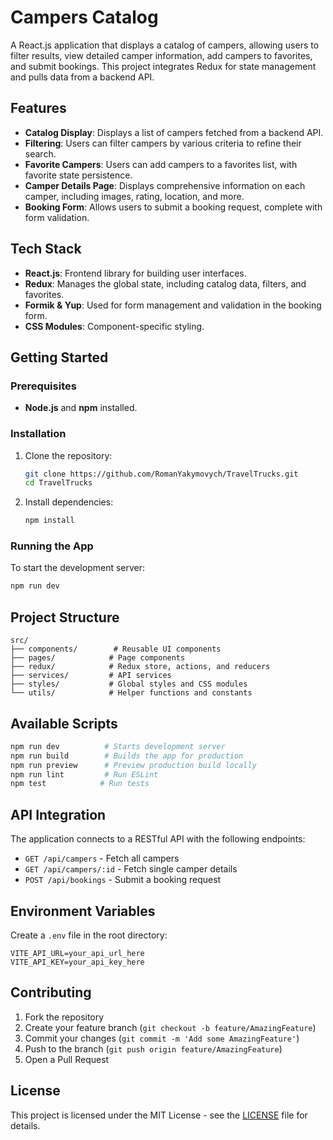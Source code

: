 # Campers Catalog

A React.js application that displays a catalog of campers, allowing users to filter results, view detailed camper information, add campers to favorites, and submit bookings. This project integrates Redux for state management and pulls data from a backend API.

## Features

- **Catalog Display**: Displays a list of campers fetched from a backend API.
- **Filtering**: Users can filter campers by various criteria to refine their search.
- **Favorite Campers**: Users can add campers to a favorites list, with favorite state persistence.
- **Camper Details Page**: Displays comprehensive information on each camper, including images, rating, location, and more.
- **Booking Form**: Allows users to submit a booking request, complete with form validation.

## Tech Stack

- **React.js**: Frontend library for building user interfaces.
- **Redux**: Manages the global state, including catalog data, filters, and favorites.
- **Formik & Yup**: Used for form management and validation in the booking form.
- **CSS Modules**: Component-specific styling.

## Getting Started

### Prerequisites

- **Node.js** and **npm** installed.

### Installation

1. Clone the repository:

   ```bash
   git clone https://github.com/RomanYakymovych/TravelTrucks.git
   cd TravelTrucks
   ```

2. Install dependencies:

   ```bash
   npm install
   ```

### Running the App

To start the development server:

```bash
npm run dev
```

## Project Structure

```
src/
├── components/        # Reusable UI components
├── pages/            # Page components
├── redux/            # Redux store, actions, and reducers
├── services/         # API services
├── styles/           # Global styles and CSS modules
└── utils/            # Helper functions and constants
```

## Available Scripts

```bash
npm run dev          # Starts development server
npm run build        # Builds the app for production
npm run preview      # Preview production build locally
npm run lint         # Run ESLint
npm test            # Run tests
```

## API Integration

The application connects to a RESTful API with the following endpoints:

- `GET /api/campers` - Fetch all campers
- `GET /api/campers/:id` - Fetch single camper details
- `POST /api/bookings` - Submit a booking request

## Environment Variables

Create a `.env` file in the root directory:

```env
VITE_API_URL=your_api_url_here
VITE_API_KEY=your_api_key_here
```

## Contributing

1. Fork the repository
2. Create your feature branch (`git checkout -b feature/AmazingFeature`)
3. Commit your changes (`git commit -m 'Add some AmazingFeature'`)
4. Push to the branch (`git push origin feature/AmazingFeature`)
5. Open a Pull Request

## License

This project is licensed under the MIT License - see the [LICENSE](LICENSE) file for details.

